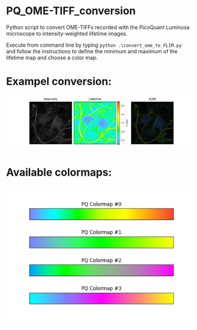 # PQ_OME-TIFF_conversion
Python script to convert OME-TIFFs recorded with the PicoQuant Luminosa microscope to intensity-weighted lifetime images.

Execute from command line by typing `python .\convert_ome_to_FLIM.py` and follow the instructions to define the minimum and maximum of the lifetime map and choose a color map.

# Exampel conversion:
![Example](https://raw.githubusercontent.com/AndersBarth/PQ_OME-TIFF_conversion/master/Examples/Example.png)


# Available colormaps:
![PQ Colormaps](https://raw.githubusercontent.com/AndersBarth/PQ_OME-TIFF_conversion/master/ColorSchemes/PQ_colormaps.png)
